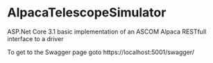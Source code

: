 # AlpacaTelescopeSimulator
ASP.Net Core 3.1 basic implementation of an ASCOM Alpaca RESTfull interface to a driver

To get to the Swagger page goto https://localhost:5001/swagger/
